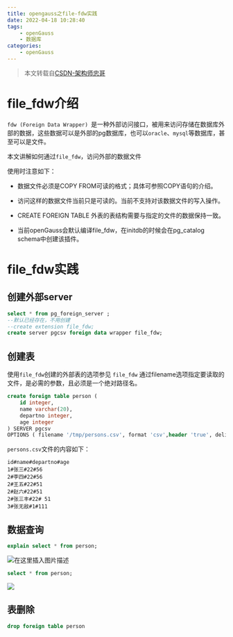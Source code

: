 ```yaml
---
title: opengauss之file-fdw实践
date: 2022-04-18 10:28:40
tags:
    - openGauss
    - 数据库
categories:
    - openGauss
---
```


> 本文转载自[CSDN-架构师忠哥](https://blog.csdn.net/penriver/article/details/122260524)

# file_fdw介绍
`fdw (Foreign Data Wrapper) `是一种外部访问接口，被用来访问存储在数据库外部的数据，这些数据可以是外部的pg数据库，也可以`oracle`、`mysql`等数据库，甚至可以是文件。

本文讲解如何通过`file_fdw`，访问外部的数据文件

<!--more-->

使用时注意如下：

- 数据文件必须是COPY FROM可读的格式；具体可参照COPY语句的介绍。

- 访问这样的数据文件当前只是可读的。当前不支持对该数据文件的写入操作。

- CREATE FOREIGN TABLE 外表的表结构需要与指定的文件的数据保持一致。

- 当前openGauss会默认编译file_fdw，在initdb的时候会在pg_catalog schema中创建该插件。

  

# file_fdw实践
## 创建外部server

```sql
select * from pg_foreign_server ;
--默认已经存在，不用创建
--create extension file_fdw;
create server pgcsv foreign data wrapper file_fdw;
```

## 创建表
使用`file_fdw`创建的外部表的选项参见 `file_fdw`
通过filename选项指定要读取的文件，是必需的参数，且必须是一个绝对路径名。

```sql
create foreign table person (
    id integer,
    name varchar(20),
    departno integer,
    age integer
) SERVER pgcsv
OPTIONS ( filename '/tmp/persons.csv', format 'csv',header 'true', delimiter '#');
```

`persons.csv`文件的内容如下：

```
id#name#departno#age
1#张三#22#56
2#李四#22#56
2#王五#22#51
2#赵六#22#51
2#张三丰#22# 51
3#张无敌#1#111
```


## 数据查询
```sql
explain select * from person;
```


![在这里插入图片描述](img.singhe.art/0dad6640addc46b2890ad7541ad407ae.png)



```sql
select * from person;
```

![](img.singhe.art/select.png)

## 表删除

```sql
drop foreign table person
```

